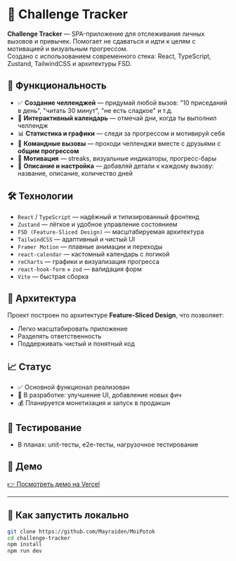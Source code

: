 # 🎯 Challenge Tracker

**Challenge Tracker** — SPA-приложение для отслеживания личных вызовов и привычек. Помогает не сдаваться и идти к целям с мотивацией и визуальным прогрессом.  
Создано с использованием современного стека: React, TypeScript, Zustand, TailwindCSS и архитектуры FSD.

## 🚀 Функциональность

- ✅ **Создание челленджей** — придумай любой вызов: "10 приседаний в день", "читать 30 минут", "не есть сладкое" и т.д.
- 📅 **Интерактивный календарь** — отмечай дни, когда ты выполнил челлендж
- 📊 **Статистика и графики** — следи за прогрессом и мотивируй себя
- 👥 **Командные вызовы** — проходи челленджи вместе с друзьями с **общим прогрессом**
- 🧠 **Мотивация** — streaks, визуальные индикаторы, прогресс-бары
- 📝 **Описание и настройка** — добавляй детали к каждому вызову: название, описание, количество дней

## 🛠️ Технологии

- `React` / `TypeScript` — надёжный и типизированный фронтенд
- `Zustand` — лёгкое и удобное управление состоянием
- `FSD (Feature-Sliced Design)` — масштабируемая архитектура
- `TailwindCSS` — адаптивный и чистый UI
- `Framer Motion` — плавные анимации и переходы
- `react-calendar` — кастомный календарь с логикой
- `reCharts` — графики и визуализация прогресса
- `react-hook-form` + `zod` — валидация форм
- `Vite` — быстрая сборка

## 📌 Архитектура

Проект построен по архитектуре **Feature-Sliced Design**, что позволяет:
- Легко масштабировать приложение
- Разделять ответственность
- Поддерживать чистый и понятный код

## 📈 Статус

- ✅ Основной функционал реализован
- 🔄 В разработке: улучшение UI, добавление новых фич
- 💰 Планируется монетизация и запуск в продакшн

## 🧪 Тестирование

- В планах: unit-тесты, e2e-тесты, нагрузочное тестирование

## 🚀 Демо

[👉 Посмотреть демо на Vercel](https://moi-potok.vercel.app/)


---

## 🧩 Как запустить локально

```bash
git clone https://github.com/Mayraiden/MoiPotok
cd challenge-tracker
npm install
npm run dev
```
